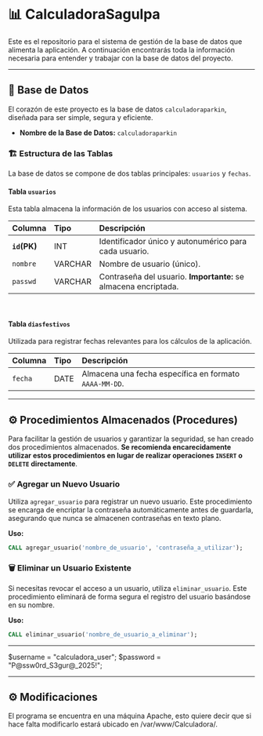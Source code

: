 # 📊 CalculadoraSagulpa

Este es el repositorio para el sistema de gestión de la base de datos que alimenta la aplicación. A continuación encontrarás toda la información necesaria para entender y trabajar con la base de datos del proyecto.

---

## 💾 Base de Datos

El corazón de este proyecto es la base de datos `calculadoraparkin`, diseñada para ser simple, segura y eficiente.

* **Nombre de la Base de Datos:** `calculadoraparkin`

### 🏗️ Estructura de las Tablas

La base de datos se compone de dos tablas principales: `usuarios` y `fechas`.

#### Tabla `usuarios`

Esta tabla almacena la información de los usuarios con acceso al sistema.

| Columna     | Tipo    | Descripción                                           |
| :---------- | :------ | :---------------------------------------------------- |
| **`id`(PK)**| INT     | Identificador único y autonumérico para cada usuario. |
| `nombre`    | VARCHAR | Nombre de usuario (único).                            |
| `passwd`    | VARCHAR | Contraseña del usuario. **Importante:** se almacena encriptada. |

<br>

#### Tabla `diasfestivos`

Utilizada para registrar fechas relevantes para los cálculos de la aplicación.

| Columna | Tipo | Descripción                                         |
| :------ | :--- | :-------------------------------------------------- |
| `fecha` | DATE | Almacena una fecha específica en formato `AAAA-MM-DD`. |

---

## ⚙️ Procedimientos Almacenados (Procedures)

Para facilitar la gestión de usuarios y garantizar la seguridad, se han creado dos procedimientos almacenados. **Se recomienda encarecidamente utilizar estos procedimientos en lugar de realizar operaciones `INSERT` o `DELETE` directamente**.

### ✅ Agregar un Nuevo Usuario

Utiliza `agregar_usuario` para registrar un nuevo usuario. Este procedimiento se encarga de encriptar la contraseña automáticamente antes de guardarla, asegurando que nunca se almacenen contraseñas en texto plano.

**Uso:**

```sql
CALL agregar_usuario('nombre_de_usuario', 'contraseña_a_utilizar');
```

### 🗑️ Eliminar un Usuario Existente

Si necesitas revocar el acceso a un usuario, utiliza `eliminar_usuario`. Este procedimiento eliminará de forma segura el registro del usuario basándose en su nombre.

**Uso:**

```sql
CALL eliminar_usuario('nombre_de_usuario_a_eliminar');
```


---
$username = "calculadora_user";
$password = "P@ssw0rd_S3gur@_2025!";


---

## ⚙️ Modificaciones
El programa se encuentra en una máquina Apache, esto quiere decir que si hace falta modificarlo estará ubicado en /var/www/Calculadora/.

